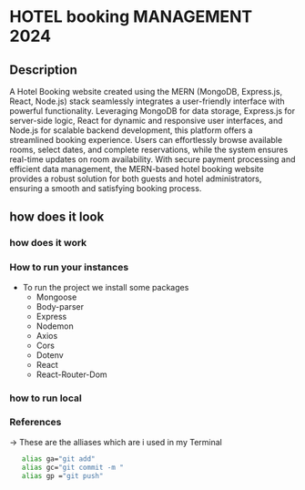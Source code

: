 # HOTEL  booking MANAGEMENT 2024

## Description
 A Hotel Booking website created using the MERN (MongoDB, Express.js, React, Node.js) stack seamlessly integrates a user-friendly interface with powerful functionality. Leveraging MongoDB for data storage, Express.js for server-side logic, React for dynamic and responsive user interfaces, and Node.js for scalable backend development, this platform offers a streamlined booking experience. Users can effortlessly browse available rooms, select dates, and complete reservations, while the system ensures real-time updates on room availability. With secure payment processing and efficient data management, the MERN-based hotel booking website provides a robust solution for both guests and hotel administrators, ensuring a smooth and satisfying booking process.

## how does it look

### how does it work

### How to run your instances
- To  run the project we install some packages
   - Mongoose
   - Body-parser
   - Express
   - Nodemon
   - Axios
   - Cors
   - Dotenv
   - React 
   - React-Router-Dom 
### how to run local

### References
->  These are the alliases which are i used in my Terminal
```bash
   alias ga="git add"
   alias gc="git commit -m "
   alias gp ="git push"
```      